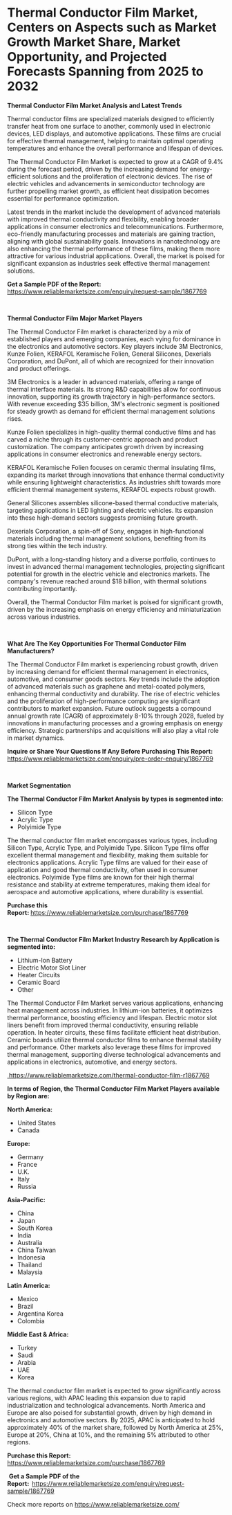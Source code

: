 <p><h1>Thermal Conductor Film Market, Centers on Aspects such as Market Growth Market Share, Market Opportunity, and Projected Forecasts Spanning from 2025 to 2032</h1></p><p><strong>Thermal Conductor Film Market Analysis and Latest Trends</strong></p>
<p><p>Thermal conductor films are specialized materials designed to efficiently transfer heat from one surface to another, commonly used in electronic devices, LED displays, and automotive applications. These films are crucial for effective thermal management, helping to maintain optimal operating temperatures and enhance the overall performance and lifespan of devices.</p><p>The Thermal Conductor Film Market is expected to grow at a CAGR of 9.4% during the forecast period, driven by the increasing demand for energy-efficient solutions and the proliferation of electronic devices. The rise of electric vehicles and advancements in semiconductor technology are further propelling market growth, as efficient heat dissipation becomes essential for performance optimization. </p><p>Latest trends in the market include the development of advanced materials with improved thermal conductivity and flexibility, enabling broader applications in consumer electronics and telecommunications. Furthermore, eco-friendly manufacturing processes and materials are gaining traction, aligning with global sustainability goals. Innovations in nanotechnology are also enhancing the thermal performance of these films, making them more attractive for various industrial applications. Overall, the market is poised for significant expansion as industries seek effective thermal management solutions.</p></p>
<p><strong>Get a Sample PDF of the Report:&nbsp;</strong> <a href="https://www.reliablemarketsize.com/enquiry/request-sample/1867769?utm_campaign=1911&utm_medium=2&utm_source=Github&utm_content=ia&utm_term=04022025&utm_id=thermal-conductor-film">https://www.reliablemarketsize.com/enquiry/request-sample/1867769</a></p>
<p>&nbsp;</p>
<p><strong>Thermal Conductor Film Major Market Players</strong></p>
<p><p>The Thermal Conductor Film market is characterized by a mix of established players and emerging companies, each vying for dominance in the electronics and automotive sectors. Key players include 3M Electronics, Kunze Folien, KERAFOL Keramische Folien, General Silicones, Dexerials Corporation, and DuPont, all of which are recognized for their innovation and product offerings.</p><p>3M Electronics is a leader in advanced materials, offering a range of thermal interface materials. Its strong R&D capabilities allow for continuous innovation, supporting its growth trajectory in high-performance sectors. With revenue exceeding $35 billion, 3M's electronic segment is positioned for steady growth as demand for efficient thermal management solutions rises.</p><p>Kunze Folien specializes in high-quality thermal conductive films and has carved a niche through its customer-centric approach and product customization. The company anticipates growth driven by increasing applications in consumer electronics and renewable energy sectors.</p><p>KERAFOL Keramische Folien focuses on ceramic thermal insulating films, expanding its market through innovations that enhance thermal conductivity while ensuring lightweight characteristics. As industries shift towards more efficient thermal management systems, KERAFOL expects robust growth.</p><p>General Silicones assembles silicone-based thermal conductive materials, targeting applications in LED lighting and electric vehicles. Its expansion into these high-demand sectors suggests promising future growth.</p><p>Dexerials Corporation, a spin-off of Sony, engages in high-functional materials including thermal management solutions, benefiting from its strong ties within the tech industry.</p><p>DuPont, with a long-standing history and a diverse portfolio, continues to invest in advanced thermal management technologies, projecting significant potential for growth in the electric vehicle and electronics markets. The company's revenue reached around $18 billion, with thermal solutions contributing importantly.</p><p>Overall, the Thermal Conductor Film market is poised for significant growth, driven by the increasing emphasis on energy efficiency and miniaturization across various industries.</p></p>
<p>&nbsp;</p>
<p><strong>What Are The Key Opportunities For Thermal Conductor Film Manufacturers?</strong></p>
<p><p>The Thermal Conductor Film market is experiencing robust growth, driven by increasing demand for efficient thermal management in electronics, automotive, and consumer goods sectors. Key trends include the adoption of advanced materials such as graphene and metal-coated polymers, enhancing thermal conductivity and durability. The rise of electric vehicles and the proliferation of high-performance computing are significant contributors to market expansion. Future outlook suggests a compound annual growth rate (CAGR) of approximately 8-10% through 2028, fueled by innovations in manufacturing processes and a growing emphasis on energy efficiency. Strategic partnerships and acquisitions will also play a vital role in market dynamics.</p></p>
<p><strong>Inquire or Share Your Questions If Any Before Purchasing This Report:</strong> <a href="https://www.reliablemarketsize.com/enquiry/pre-order-enquiry/1867769?utm_campaign=1911&utm_medium=2&utm_source=Github&utm_content=ia&utm_term=04022025&utm_id=thermal-conductor-film">https://www.reliablemarketsize.com/enquiry/pre-order-enquiry/1867769</a></p>
<p>&nbsp;</p>
<p><strong>Market Segmentation</strong></p>
<p><strong>The Thermal Conductor Film Market Analysis by types is segmented into:</strong></p>
<p><ul><li>Silicon Type</li><li>Acrylic Type</li><li>Polyimide Type</li></ul></p>
<p><p>The thermal conductor film market encompasses various types, including Silicon Type, Acrylic Type, and Polyimide Type. Silicon Type films offer excellent thermal management and flexibility, making them suitable for electronics applications. Acrylic Type films are valued for their ease of application and good thermal conductivity, often used in consumer electronics. Polyimide Type films are known for their high thermal resistance and stability at extreme temperatures, making them ideal for aerospace and automotive applications, where durability is essential.</p></p>
<p><strong>Purchase this Report:&nbsp;</strong><a href="https://www.reliablemarketsize.com/purchase/1867769?utm_campaign=1911&utm_medium=2&utm_source=Github&utm_content=ia&utm_term=04022025&utm_id=thermal-conductor-film">https://www.reliablemarketsize.com/purchase/1867769</a></p>
<p>&nbsp;</p>
<p><strong>The Thermal Conductor Film Market Industry Research by Application is segmented into:</strong></p>
<p><ul><li>Lithium-Ion Battery</li><li>Electric Motor Slot Liner</li><li>Heater Circuits</li><li>Ceramic Board</li><li>Other</li></ul></p>
<p><p>The Thermal Conductor Film Market serves various applications, enhancing heat management across industries. In lithium-ion batteries, it optimizes thermal performance, boosting efficiency and lifespan. Electric motor slot liners benefit from improved thermal conductivity, ensuring reliable operation. In heater circuits, these films facilitate efficient heat distribution. Ceramic boards utilize thermal conductor films to enhance thermal stability and performance. Other markets also leverage these films for improved thermal management, supporting diverse technological advancements and applications in electronics, automotive, and energy sectors.</p></p>
<p><a href="https://www.reliablemarketsize.com/thermal-conductor-film-r1867769?utm_campaign=1911&utm_medium=2&utm_source=Github&utm_content=ia&utm_term=04022025&utm_id=thermal-conductor-film">&nbsp;https://www.reliablemarketsize.com/thermal-conductor-film-r1867769</a></p>
<p><strong>In terms of Region, the Thermal Conductor Film Market Players available by Region are:</strong></p>
<p>
    <p> <strong> North America: </strong>
        <ul>
            <li>United States</li>
            <li>Canada</li>
        </ul>
        </p> 
    <p> <strong> Europe: </strong>
        <ul>
            <li>Germany</li>
            <li>France</li>
            <li>U.K.</li>
            <li>Italy</li>
            <li>Russia</li>
        </ul>
        </p> 
    <p> <strong> Asia-Pacific: </strong>
        <ul>
            <li>China</li>
            <li>Japan</li>
            <li>South Korea</li>
            <li>India</li>
            <li>Australia</li>
            <li>China Taiwan</li>
            <li>Indonesia</li>
            <li>Thailand</li>
            <li>Malaysia</li>
        </ul>
        </p> 
    <p> <strong> Latin America: </strong>
        <ul>
            <li>Mexico</li>
            <li>Brazil</li>
            <li>Argentina Korea</li>
            <li>Colombia</li>
        </ul>
        </p> 
    <p> <strong> Middle East & Africa: </strong>
        <ul>
            <li>Turkey</li>
            <li>Saudi</li>
            <li>Arabia</li>
            <li>UAE</li>
            <li>Korea</li>
        </ul>
    </p>
    </p>
<p><p>The thermal conductor film market is expected to grow significantly across various regions, with APAC leading this expansion due to rapid industrialization and technological advancements. North America and Europe are also poised for substantial growth, driven by high demand in electronics and automotive sectors. By 2025, APAC is anticipated to hold approximately 40% of the market share, followed by North America at 25%, Europe at 20%, China at 10%, and the remaining 5% attributed to other regions.</p></p>
<p><strong>Purchase this Report: </strong><a href="https://www.reliablemarketsize.com/purchase/1867769?utm_campaign=1911&utm_medium=2&utm_source=Github&utm_content=ia&utm_term=04022025&utm_id=thermal-conductor-film">https://www.reliablemarketsize.com/purchase/1867769</a></p>
<p>&nbsp;<strong>Get a Sample PDF of the Report:&nbsp;&nbsp;</strong><a href="https://www.reliablemarketsize.com/enquiry/request-sample/1867769?utm_campaign=1911&utm_medium=2&utm_source=Github&utm_content=ia&utm_term=04022025&utm_id=thermal-conductor-film">https://www.reliablemarketsize.com/enquiry/request-sample/1867769</a></p>
<p><strong></strong></p>
<p>Check more reports on <a href="https://www.reliablemarketsize.com/?utm_campaign=1911&utm_medium=2&utm_source=Github&utm_content=ia&utm_term=04022025&utm_id=thermal-conductor-film">https://www.reliablemarketsize.com/</a></p>